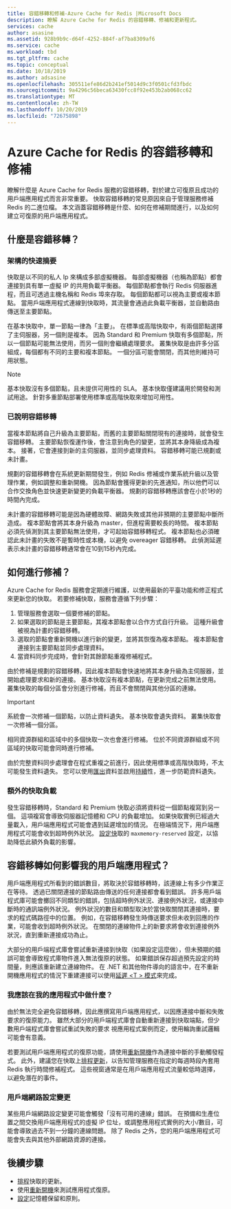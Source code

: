 ```yaml
---
title: 容錯移轉和修補-Azure Cache for Redis |Microsoft Docs
description: 瞭解 Azure Cache for Redis 的容錯移轉、修補和更新程式。
services: cache
author: asasine
ms.assetid: 928b9b9c-d64f-4252-884f-af7ba8309af6
ms.service: cache
ms.workload: tbd
ms.tgt_pltfrm: cache
ms.topic: conceptual
ms.date: 10/18/2019
ms.author: adsasine
ms.openlocfilehash: 305511efe86d2b241ef5014d9c3f0501cfd3fbdc
ms.sourcegitcommit: 9a4296c56beca63430fcc8f92e453b2ab068cc62
ms.translationtype: MT
ms.contentlocale: zh-TW
ms.lasthandoff: 10/20/2019
ms.locfileid: "72675898"
---
```

# <a name="failover-and-patching-for-azure-cache-for-redis"></a>Azure Cache for Redis 的容錯移轉和修補

瞭解什麼是 Azure Cache for Redis 服務的容錯移轉，對於建立可復原且成功的用戶端應用程式而言非常重要。 快取容錯移轉的常見原因來自于管理服務修補 Redis 的二進位檔。 本文涵蓋容錯移轉是什麼、如何在修補期間進行，以及如何建立可復原的用戶端應用程式。

## <a name="what-is-a-failover"></a>什麼是容錯移轉？

### <a name="a-quick-summary-of-our-architecture"></a>架構的快速摘要

快取是以不同的私人 Ip 來構成多部虛擬機器。 每部虛擬機器（也稱為節點）都會連接到具有單一虛擬 IP 的共用負載平衡器。 每個節點都會執行 Redis 伺服器進程，而且可透過主機名稱和 Redis 埠來存取。 每個節點都可以視為主要或複本節點。 當用戶端應用程式連線到快取時，其流量會通過此負載平衡器，並自動路由傳送至主要節點。

在基本快取中，單一節點一律為「主要」。 在標準或高階快取中，有兩個節點選擇了主伺服器，另一個則是複本。 因為 Standard 和 Premium 快取有多個節點，所以一個節點可能無法使用，而另一個則會繼續處理要求。 叢集快取是由許多分區組成，每個都有不同的主要和複本節點。 一個分區可能會關閉，而其他則維持可用狀態。

> [!NOTE]
> 基本快取沒有多個節點，且未提供可用性的 SLA。 基本快取僅建議用於開發和測試用途。 針對多重節點部署使用標準或高階快取來增加可用性。

### <a name="a-failover-explained"></a>已說明容錯移轉

當複本節點將自己升級為主要節點，而舊的主要節點關閉現有的連接時，就會發生容錯移轉。 主要節點恢復運作後，會注意到角色的變更，並將其本身降級成為複本。 接著，它會連接到新的主伺服器，並同步處理資料。 容錯移轉可能已規劃或未計畫。

規劃的容錯移轉會在系統更新期間發生，例如 Redis 修補或作業系統升級以及管理作業，例如調整和重新開機。 因為節點會獲得更新的先進通知，所以他們可以合作交換角色並快速更新變更的負載平衡器。 規劃的容錯移轉應該會在小於1秒的時間內完成。

未計畫的容錯移轉可能是因為硬體故障、網路失敗或其他非預期的主要節點中斷所造成。 複本節點會將其本身升級為 master，但進程需要較長的時間。 複本節點必須先偵測到其主要節點無法使用，才可起始容錯移轉程式。 複本節點也必須確認此未計畫的失敗不是暫時性或本機，以避免 overeager 容錯移轉。 此偵測延遲表示未計畫的容錯移轉通常會在10到15秒內完成。

## <a name="how-does-patching-occur"></a>如何進行修補？

Azure Cache for Redis 服務會定期進行維護，以使用最新的平臺功能和修正程式來更新您的快取。 若要修補快取，服務會遵循下列步驟：

1. 管理服務會選取一個要修補的節點。
1. 如果選取的節點是主要節點，其複本節點會以合作方式自行升級。 這種升級會被視為計畫的容錯移轉。
1. 選取的節點會重新開機以進行新的變更，並將其恢復為複本節點。 複本節點會連接到主要節點並同步處理資料。
1. 當資料同步完成時，會針對其餘節點重複修補程式。

由於修補是規劃的容錯移轉，因此複本節點會快速地將其本身升級為主伺服器，並開始處理要求和新的連接。 基本快取沒有複本節點，在更新完成之前無法使用。 叢集快取的每個分區會分別進行修補，而且不會關閉與其他分區的連線。

> [!IMPORTANT]
> 系統會一次修補一個節點，以防止資料遺失。 基本快取會遺失資料。 叢集快取會一次修補一個分區。

相同資源群組和區域中的多個快取一次也會進行修補。  位於不同資源群組或不同區域的快取可能會同時進行修補。

由於完整資料同步處理會在程式重複之前進行，因此使用標準或高階快取時，不太可能發生資料遺失。 您可以使用[匯出](cache-how-to-import-export-data.md#export)資料並啟用[持續](cache-how-to-premium-persistence.md)性，進一步防範資料遺失。

### <a name="additional-cache-load"></a>額外的快取負載

發生容錯移轉時，Standard 和 Premium 快取必須將資料從一個節點複寫到另一個。 這項複寫會導致伺服器記憶體和 CPU 的負載增加。 如果快取實例已經過大量載入，用戶端應用程式可能會遇到延遲增加的情況。 在極端情況下，用戶端應用程式可能會收到超時例外狀況。 [設定快](cache-configure.md#memory-policies)取的 `maxmemory-reserved` 設定，以協助降低此額外負載的影響。

## <a name="how-does-a-failover-impact-my-client-application"></a>容錯移轉如何影響我的用戶端應用程式？

用戶端應用程式所看到的錯誤數目，將取決於容錯移轉時，該連線上有多少作業正在等待。 透過已關閉連接的節點路由傳送的任何連接都會看到錯誤。 許多用戶端程式庫可能會擲回不同類型的錯誤，包括超時例外狀況、連接例外狀況，或連接中斷時的通訊端例外狀況。 例外狀況的數目和類型取決於當快取關閉其連接時，要求的程式碼路徑中的位置。 例如，在容錯移轉發生時傳送要求但未收到回應的作業，可能會收到超時例外狀況。 在關閉的連線物件上的新要求將會收到連接例外狀況，直到重新連接成功為止。

大部分的用戶端程式庫會嘗試重新連接到快取（如果設定這麼做），但未預期的錯誤可能會導致程式庫物件進入無法復原的狀態。 如果錯誤保存超過預先設定的時間量，則應該重新建立連線物件。 在 .NET 和其他物件導向的語言中，在不重新開機應用程式的情況下重建連接可以使用[延遲 \<T \> 模式](https://gist.github.com/JonCole/925630df72be1351b21440625ff2671f#reconnecting-with-lazyt-pattern)來完成。

### <a name="what-should-i-do-in-my-application"></a>我應該在我的應用程式中做什麼？

由於無法完全避免容錯移轉，因此應撰寫用戶端應用程式，以因應連接中斷和失敗要求的復原能力。 雖然大部分的用戶端程式庫會自動重新連接到快取端點，但少數用戶端程式庫會嘗試重試失敗的要求 視應用程式案例而定，使用輪詢重試邏輯可能會有意義。

若要測試用戶端應用程式的復原功能，請使用[重新開機](cache-administration.md#reboot)作為連接中斷的手動觸發程式。 此外，建議您在快取上[排程更新](cache-administration.md#schedule-updates)，以告知管理服務在指定的每週時段內套用 Redis 執行時間修補程式。 這些視窗通常是在用戶端應用程式流量較低時選擇，以避免潛在的事件。

### <a name="client-network-configuration-changes"></a>用戶端網路設定變更

某些用戶端網路設定變更可能會觸發「沒有可用的連線」錯誤。  在預備和生產位置之間交換用戶端應用程式的虛擬 IP 位址，或調整應用程式實例的大小/數目，可能會導致過去不到一分鐘的連線問題。 除了 Redis 之外，您的用戶端應用程式可能會失去與其他外部網路資源的連接。

## <a name="next-steps"></a>後續步驟

- [排程](cache-administration.md#schedule-updates)快取的更新。
- 使用[重新開機](cache-administration.md#reboot)來測試應用程式復原。
- [設定](cache-configure.md#memory-policies)記憶體保留和原則。
